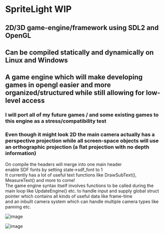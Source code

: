 # SpriteLight WIP
## 2D/3D game-engine/framework using SDL2 and OpenGL <br>
## Can be compiled statically and dynamically on Linux and Windows <br>
## A game engine which will make developing games in opengl easier and more organized/structured while still allowing for low-level access <br>
### I will port all of my future games / and some existing games to this engine as a stress/compatibility test <br>
### Even though it might look 2D the main camera actually has a perspective projection while all screen-space objects will use an orthographic projection (a flat projection with no depth information) <br>
On compile the headers will merge into one main header <br>
enable SDF fonts by setting state->sdf_font to 1 <br>
It currently has a lot of useful text functions like DrawSubText(), MeasureText() and more to come! <br>
The game engine syntax itself involves functions to be called during the main loop like UpdateEngine() etc. to handle input and supply global struct pointer which contains all kinds of useful data like frame-time <br>
and an inbuilt camera system which can handle multiple camera types like panning etc.

![image](https://github.com/DissolveDZ/SpriteLight/assets/68782699/76a4f395-37e2-4f68-99ed-f044b5cbdf61)

![image](https://github.com/DissolveDZ/SpriteLight/assets/68782699/04fadc83-d5a5-4f71-9428-ef958357c15c)
